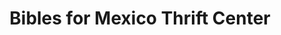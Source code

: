 ---
title: "Bibles for Mexico Thrift Center"
url: /holland/bibles-for-mexico-thrift-center/
shop: charity
---